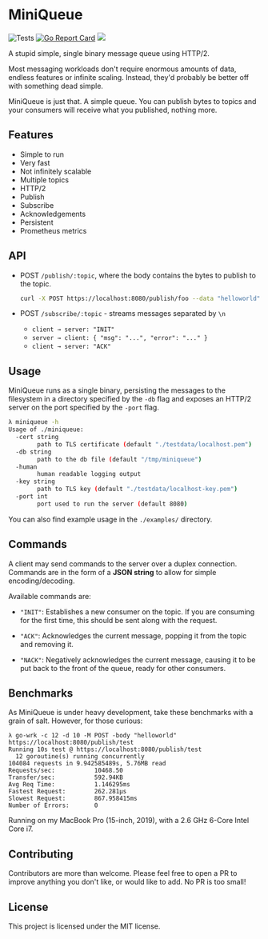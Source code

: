 # MiniQueue

![Tests](https://github.com/tomarrell/miniqueue/workflows/Tests/badge.svg)
[![Go Report Card](https://goreportcard.com/badge/github.com/tomarrell/miniqueue)](https://goreportcard.com/report/github.com/tomarrell/miniqueue)
<img src="https://img.shields.io/badge/status-WIP-yellow">

A stupid simple, single binary message queue using HTTP/2.

Most messaging workloads don't require enormous amounts of data, endless
features or infinite scaling. Instead, they'd probably be better off with
something dead simple.

MiniQueue is just that. A simple queue. You can publish bytes to topics and your
consumers will receive what you published, nothing more.

## Features

- Simple to run
- Very fast
- Not infinitely scalable
- Multiple topics
- HTTP/2
- Publish
- Subscribe
- Acknowledgements
- Persistent
- Prometheus metrics

## API

- POST `/publish/:topic`, where the body contains the bytes to publish to the topic. 

  ```bash
  curl -X POST https://localhost:8080/publish/foo --data "helloworld"
  ```

- POST `/subscribe/:topic` - streams messages separated by `\n`

  - `client → server: "INIT"`
  - `server → client: { "msg": "...", "error": "..." }`
  - `client → server: "ACK"`

## Usage

MiniQueue runs as a single binary, persisting the messages to the filesystem in
a directory specified by the `-db` flag and exposes an HTTP/2 server on the port
specified by the `-port` flag.

```bash
λ miniqueue -h
Usage of ./miniqueue:
  -cert string
        path to TLS certificate (default "./testdata/localhost.pem")
  -db string
        path to the db file (default "/tmp/miniqueue")
  -human
        human readable logging output
  -key string
        path to TLS key (default "./testdata/localhost-key.pem")
  -port int
        port used to run the server (default 8080)
```

You can also find example usage in the `./examples/` directory.

## Commands

A client may send commands to the server over a duplex connection. Commands are
in the form of a **JSON string** to allow for simple encoding/decoding.

Available commands are:

- `"INIT"`: Establishes a new consumer on the topic. If you are consuming for
    the first time, this should be sent along with the request.

- `"ACK"`: Acknowledges the current message, popping it from the topic and
    removing it.

- `"NACK"`: Negatively acknowledges the current message, causing it to be put back
    to the front of the queue, ready for other consumers.

## Benchmarks

As MiniQueue is under heavy development, take these benchmarks with a grain of
salt. However, for those curious:

```
λ go-wrk -c 12 -d 10 -M POST -body "helloworld" https://localhost:8080/publish/test
Running 10s test @ https://localhost:8080/publish/test
  12 goroutine(s) running concurrently
104084 requests in 9.942585489s, 5.76MB read
Requests/sec:           10468.50
Transfer/sec:           592.94KB
Avg Req Time:           1.146295ms
Fastest Request:        262.281µs
Slowest Request:        867.958415ms
Number of Errors:       0
```

Running on my MacBook Pro (15-inch, 2019), with a 2.6 GHz 6-Core Intel Core i7.

## Contributing

Contributors are more than welcome. Please feel free to open a PR to improve anything you don't like, or would like to add. No PR is too small!

## License

This project is licensed under the MIT license.
